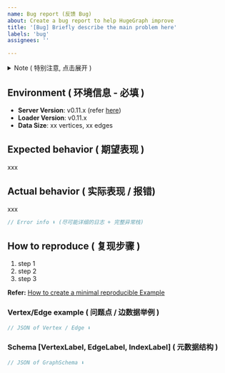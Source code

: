 ```yaml
---
name: Bug report (反馈 Bug)
about: Create a bug report to help HugeGraph improve
title: '[Bug] Briefly describe the main problem here'
labels: 'bug'
assignees: ''

---
```


<details>
<summary> Note ( 特别注意, 点击展开 ) </summary>

### Note ( 特别注意 ) : 

> 1. 请先**搜索**, 并**确认**现有的 [Issues](https://github.com/hugegraph/hugegraph/issues) 与 [FAQ](https://hugegraph.github.io/hugegraph-doc/guides/faq.html) 中没有与您相同 / 相关的问题, 请勿重复提交
> 2. 我们需要尽可能**详细**的信息来**复现**问题, 越详细的信息 (包括**日志 / 截图 / 配置**等) 会**越快**被响应和处理
> 3. Issue 标题请保持原有模板`[分类]`, 长段描述之间可以增加空行或使用`序号`标记, 保持排版清晰
> 4. 请关注提交的 issue, 缺乏信息 / 长时间 ( > 14 天) 没有回复, issue 可能会被 **关闭** (更新时会再开启)

</details>

## Environment ( 环境信息 - 必填 )
- **Server Version**: v0.11.x (refer [here](https://hugegraph.github.io/hugegraph-doc/clients/restful-api/other.html))
- **Loader Version**: v0.11.x
- **Data Size**:  xx vertices, xx edges <!-- (like 1000W 点, 9000W 边) -->

## Expected behavior ( 期望表现 )

xxx

## Actual behavior ( 实际表现 / 报错)
<!-- 请提供清晰的截图, 动图录屏更佳  -->

xxx

```java
// Error info ⬇ (尽可能详细的日志 + 完整异常栈)

```

## How to reproduce ( 复现步骤 )
1. step 1
2. step 2
3. step 3

**Refer:** [How to create a minimal reproducible Example](https://stackoverflow.com/help/minimal-reproducible-example)

### Vertex/Edge example ( 问题点 / 边数据举例 )

```javascript
// JSON of Vertex / Edge ⬇

```

### Schema [VertexLabel, EdgeLabel, IndexLabel] ( 元数据结构 )

```javascript
// JSON of GraphSchema ⬇

```
